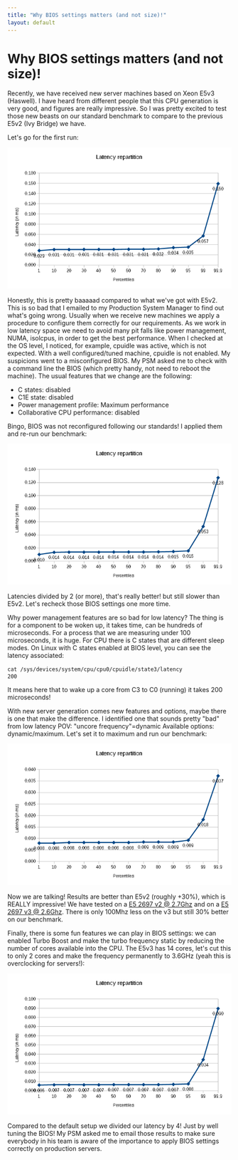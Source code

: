 ```yaml
---
title: "Why BIOS settings matters (and not size)!"
layout: default
---
```

# Why BIOS settings matters (and not size)!
Recently, we have received new server machines based on Xeon E5v3 (Haswell). I have heard from different people that this CPU generation is very good, and figures are really impressive.
So I was pretty excited to test those new beasts on our standard benchmark to compare to the previous E5v2 (Ivy Bridge) we have.

Let's go for the first run:

![](/assets/2015/09/Bios_1.png)

Honestly, this is pretty baaaaad compared to what we've got with E5v2. This is so bad that I emailed to my Production System Manager to find out what's going wrong. Usually when we receive new machines we apply a procedure to configure them correctly for our requirements. As we work in low latency space we need to avoid many pit falls like power management, NUMA, isolcpus, in order to get the best performance.
When I checked at the OS level, I noticed, for example, cpuidle was active, which is not expected. With a well configured/tuned machine, cpuidle is not enabled. My suspicions went to a misconfigured BIOS. My PSM asked me to check with a command line the BIOS (which pretty handy, not need to reboot the machine).
The usual features that we change are the following:
* C states: disabled
* C1E state: disabled
* Power management profile: Maximum performance
* Collaborative CPU performance: disabled

Bingo, BIOS was not reconfigured following our standards! I applied them and re-run our benchmark:

![](/assets/2015/09/Bios_2.png)

Latencies divided by 2 (or more), that's really better! but still slower than E5v2. Let's recheck those BIOS settings one more time.

Why power management features are so bad for low latency? The thing is for a component to be woken up, it takes time, can be hundreds of microseconds. For a process that we are measuring under 100 microseconds, it is huge.
For CPU there is C states that are different sleep modes. On Linux with C states enabled at BIOS level, you can see the latency associated:
```
cat /sys/devices/system/cpu/cpu0/cpuidle/state3/latency
200
```
It means here that to wake up a core from C3 to C0 (running) it takes 200 microseconds!

With new server generation comes new features and options, maybe there is one that make the difference.
I identified one that sounds pretty "bad" from low latency POV: "uncore frequency"=dynamic
Available options: dynamic/maximum.
Let's set it to maximum and run our benchmark:

![](/assets/2015/09/Bios_3.png)

Now we are talking! Results are better than E5v2 (roughly +30%), which is REALLY impressive!
We have tested on a [E5 2697 v2 @ 2.7Ghz](http://ark.intel.com/products/75283/Intel-Xeon-Processor-E5-2697-v2-30M-Cache-2_70-GHz) and on a [E5 2697 v3 @ 2.6Ghz](http://ark.intel.com/products/81059/Intel-Xeon-Processor-E5-2697-v3-35M-Cache-2_60-GHz). There is only 100Mhz less on the v3 but still 30% better on our benchmark.

Finally, there is some fun features we can play in BIOS settings: we can enabled Turbo Boost and make the turbo frequency static by reducing the number of cores available into the CPU.
The E5v3 has 14 cores, let's cut this to only 2 cores and make the frequency permanently to 3.6GHz (yeah this is overclocking for servers!):

![](/assets/2015/09/Bios_4.png)

Compared to the default setup we divided our latency by 4! Just by well tuning the BIOS!
My PSM asked me to email those results to make sure everybody in his team is aware of the importance to apply BIOS settings correctly on production servers.
